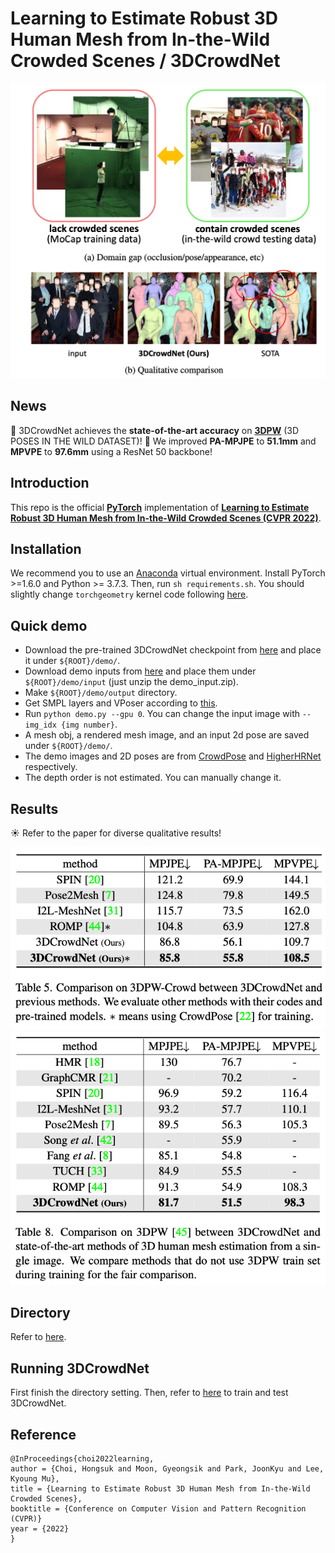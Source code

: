 # Learning to Estimate Robust 3D Human Mesh from In-the-Wild Crowded Scenes / 3DCrowdNet
![front_figur](./assets/front_figure.png)


## News
:muscle: 3DCrowdNet achieves the **state-of-the-art accuracy** on **[3DPW](https://virtualhumans.mpi-inf.mpg.de/3DPW/)** (3D POSES IN THE WILD DATASET)!
:muscle: We improved **PA-MPJPE** to **51.1mm** and **MPVPE** to **97.6mm** using a ResNet 50 backbone!

## Introduction  
This repo is the official **[PyTorch](https://pytorch.org)** implementation of **[Learning to Estimate Robust 3D Human Mesh from In-the-Wild Crowded Scenes (CVPR 2022)](https://arxiv.org/abs/2104.07300)**. 


## Installation
We recommend you to use an [Anaconda](https://www.anaconda.com/) virtual environment. Install PyTorch >=1.6.0 and Python >= 3.7.3. 
Then, run `sh requirements.sh`. You should slightly change `torchgeometry` kernel code following [here](https://github.com/mks0601/I2L-MeshNet_RELEASE/issues/6#issuecomment-675152527).
  
  
## Quick demo  
* Download the pre-trained 3DCrowdNet checkpoint from [here](https://drive.google.com/drive/folders/1YYQHbtxvdljqZNo8CIyFOmZ5yXuwtEhm?usp=sharing) and place it under `${ROOT}/demo/`. 
* Download demo inputs from [here](https://drive.google.com/drive/folders/1YYQHbtxvdljqZNo8CIyFOmZ5yXuwtEhm?usp=sharing) and place them under `${ROOT}/demo/input` (just unzip the demo_input.zip).
* Make `${ROOT}/demo/output` directory.
* Get SMPL layers and VPoser according to [this](./assets/directory.md#pytorch-smpl-layer-and-vposer).
* Run `python demo.py --gpu 0`. You can change the input image with `--img_idx {img number}`.
* A mesh obj, a rendered mesh image, and an input 2d pose are saved under  `${ROOT}/demo/`.
* The demo images and 2D poses are from [CrowdPose](https://github.com/Jeff-sjtu/CrowdPose) and [HigherHRNet](https://github.com/HRNet/HigherHRNet-Human-Pose-Estimation) respectively.
* The depth order is not estimated. You can manually change it.


## Results
:sunny: Refer to the paper for diverse qualitative results!  

![table](./assets/3dpw_crowd.png)
![table](./assets/3dpw.png)


## Directory
Refer to [here](./assets/directory.md).


## Running 3DCrowdNet
First finish the directory setting.
Then, refer to [here](./assets/running.md) to train and test 3DCrowdNet.


## Reference  
```  
@InProceedings{choi2022learning,  
author = {Choi, Hongsuk and Moon, Gyeongsik and Park, JoonKyu and Lee, Kyoung Mu},  
title = {Learning to Estimate Robust 3D Human Mesh from In-the-Wild Crowded Scenes},  
booktitle = {Conference on Computer Vision and Pattern Recognition (CVPR)}
year = {2022}  
}  
```


